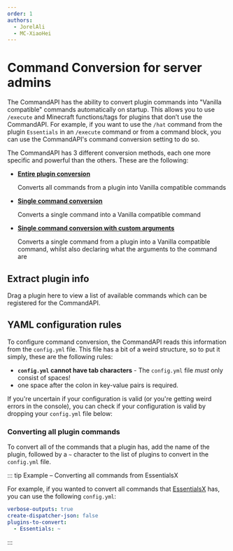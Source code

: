 ```yaml
---
order: 1
authors:
  - JorelAli
  - MC-XiaoHei
---
```


<!--suppress HtmlUnknownAttribute, ES6UnusedImports -->
<script setup>
import PluginExtractor from '../../../.vitepress/theme/components/PluginExtractor.vue';
import ConfigValidator from '../../../.vitepress/theme/components/ConfigValidator.vue';
</script>

# Command Conversion for server admins

The CommandAPI has the ability to convert plugin commands into "Vanilla compatible" commands automatically on startup. This allows you to use `/execute` and Minecraft functions/tags for plugins that don’t use the CommandAPI. For example, if you want to use the `/hat` command from the plugin `Essentials` in an `/execute` command or from a command block, you can use the CommandAPI's command conversion setting to do so.

The CommandAPI has 3 different conversion methods, each one more specific and powerful than the others. These are the following:

- [**Entire plugin conversion**](#converting-all-plugin-commands)

  Converts all commands from a plugin into Vanilla compatible commands

- [**Single command conversion**](./single-command)

  Converts a single command into a Vanilla compatible command

- [**Single command conversion with custom arguments**](./single-command-with-args)

  Converts a single command from a plugin into a Vanilla compatible command, whilst also declaring what the arguments to the command are

## Extract plugin info

Drag a plugin here to view a list of available commands which can be registered for the CommandAPI.

<PluginExtractor></PluginExtractor>

## YAML configuration rules

To configure command conversion, the CommandAPI reads this information from the `config.yml` file. This file has a bit of a weird structure, so to put it simply, these are the following rules:

- **`config.yml` cannot have tab characters** - The `config.yml` file _must_ only consist of spaces!
- one space after the colon in key-value pairs is required.

If you're uncertain if your configuration is valid (or you're getting weird errors in the console), you can check if your configuration is valid by dropping your `config.yml` file below:

<ConfigValidator></ConfigValidator>

### Converting all plugin commands

To convert all of the commands that a plugin has, add the name of the plugin, followed by a `~` character to the list of plugins to convert in the `config.yml` file.

::: tip Example – Converting all commands from EssentialsX

For example, if you wanted to convert all commands that [EssentialsX](https://www.spigotmc.org/resources/essentialsx.9089/) has, you can use the following `config.yml`:

```yaml
verbose-outputs: true
create-dispatcher-json: false
plugins-to-convert: 
  - Essentials: ~
```

:::